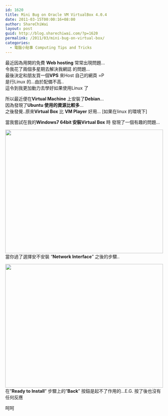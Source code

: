 ```yaml
---
id: 1620
title: Mini Bug on Oracle VM VirtualBox 4.0.4
date: 2011-03-15T00:00:16+08:00
author: ShareChiWai
layout: post
guid: http://blog.sharechiwai.com/?p=1620
permalink: /2011/03/mini-bug-on-virtual-box/
categories:
  - 電腦小貼事 Computing Tips and Tricks
---
```

最近因為用開的免費 **Web hosting** 常常出現問題&#8230;  
令我花了兩個多星期去解決我網誌 的問題&#8230;  
最後決定和朋友買一個**VPS** 來Host 自己的網頁 =P  
是行Linux 的&#8230;由於配備不高..  
這令到我更加動力去學好如果使用Linux 了

所以最近便在**Virtual Machine** 上安裝了**Debian**&#8230;  
因為發現了**Ubuntu 使用的資源比較多**&#8230;  
之後發覺..原來**Virtual Box** 比 **VM Player** 好用&#8230; [如果在linux 的環境下]

當我嘗試在我的**Windows7 64bit 安裝Virtual Box** 時 發現了一個有趣的問題&#8230;

[<img class="alignnone" title="Install Network Interface" src="https://i1.wp.com/farm6.static.flickr.com/5053/5534800872_d37c9d673e.jpg?resize=500%2C391" alt="" width="500" height="391" data-recalc-dims="1" />](https://i1.wp.com/farm6.static.flickr.com/5053/5534800872_d37c9d673e.jpg)  
當你過了選擇安不安裝 &#8220;**Network Interface**&#8221; 之後的步驟..

[<img class="alignnone" title="The screen which &quot;Back&quot; button does not work" src="https://i1.wp.com/farm6.static.flickr.com/5098/5534800950_946ed37529.jpg?resize=500%2C391" alt="" width="500" height="391" data-recalc-dims="1" />  
](https://i1.wp.com/farm6.static.flickr.com/5098/5534800950_946ed37529.jpg) 在&#8221;**Ready to Install**&#8221; 步驟上的&#8221;**Back**&#8221; 按鈕是起不了作用的&#8230;E.G. 按了後也沒有任何反應

呵呵